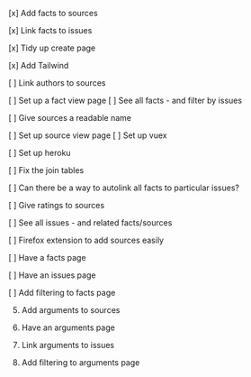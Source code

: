[x] Add facts to sources

[x] Link facts to issues

[x] Tidy up create page

[x] Add Tailwind

[ ] Link authors to sources

[ ] Set up a fact view page
[ ] See all facts - and filter by issues

[ ] Give sources a readable name

[ ] Set up source view page
[ ] Set up vuex

[ ] Set up heroku

[ ] Fix the join tables

[ ] Can there be a way to autolink all facts to particular issues?

[ ] Give ratings to sources

[ ] See all issues - and related facts/sources

[ ] Firefox extension to add sources easily

[ ] Have a facts page

[ ] Have an issues page

[ ] Add filtering to facts page


5. Add arguments to sources

6. Have an arguments page

7. Link arguments to issues

8. Add filtering to arguments page


